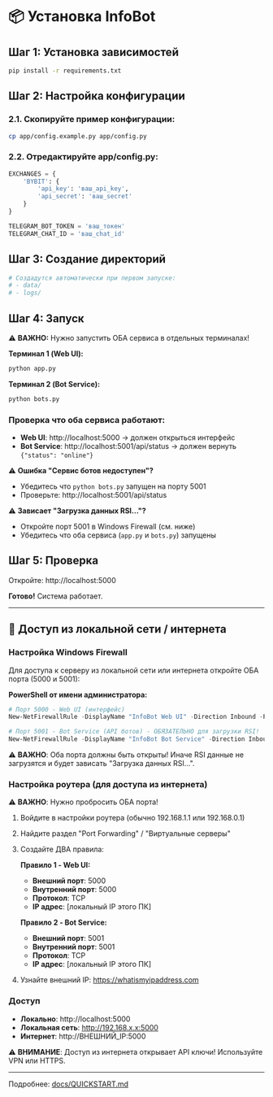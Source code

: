 # 📦 Установка InfoBot

## Шаг 1: Установка зависимостей

```bash
pip install -r requirements.txt
```

## Шаг 2: Настройка конфигурации

### 2.1. Скопируйте пример конфигурации:
```bash
cp app/config.example.py app/config.py
```

### 2.2. Отредактируйте app/config.py:
```python
EXCHANGES = {
    'BYBIT': {
        'api_key': 'ваш_api_key',
        'api_secret': 'ваш_secret'
    }
}

TELEGRAM_BOT_TOKEN = 'ваш_токен'
TELEGRAM_CHAT_ID = 'ваш_chat_id'
```

## Шаг 3: Создание директорий

```bash
# Создадутся автоматически при первом запуске:
# - data/
# - logs/
```

## Шаг 4: Запуск

⚠️ **ВАЖНО:** Нужно запустить ОБА сервиса в отдельных терминалах!

**Терминал 1 (Web UI):**
```bash
python app.py
```

**Терминал 2 (Bot Service):**
```bash
python bots.py
```

### Проверка что оба сервиса работают:
- **Web UI**: http://localhost:5000 → должен открыться интерфейс
- **Bot Service**: http://localhost:5001/api/status → должен вернуть `{"status": "online"}`

⚠️ **Ошибка "Сервис ботов недоступен"?**
- Убедитесь что `python bots.py` запущен на порту 5001
- Проверьте: http://localhost:5001/api/status

⚠️ **Зависает "Загрузка данных RSI..."?**
- Откройте порт 5001 в Windows Firewall (см. ниже)
- Убедитесь что оба сервиса (`app.py` и `bots.py`) запущены

## Шаг 5: Проверка

Откройте: http://localhost:5000

**Готово!** Система работает.

---

## 🔗 Доступ из локальной сети / интернета

### Настройка Windows Firewall

Для доступа к серверу из локальной сети или интернета откройте ОБА порта (5000 и 5001):

**PowerShell от имени администратора:**
```powershell
# Порт 5000 - Web UI (интерфейс)
New-NetFirewallRule -DisplayName "InfoBot Web UI" -Direction Inbound -Protocol TCP -LocalPort 5000 -Action Allow -Profile Any

# Порт 5001 - Bot Service (API ботов) - ОБЯЗАТЕЛЬНО для загрузки RSI!
New-NetFirewallRule -DisplayName "InfoBot Bot Service" -Direction Inbound -Protocol TCP -LocalPort 5001 -Action Allow -Profile Any
```

⚠️ **ВАЖНО**: Оба порта должны быть открыты! Иначе RSI данные не загрузятся и будет зависать "Загрузка данных RSI...".

### Настройка роутера (для доступа из интернета)

⚠️ **ВАЖНО**: Нужно пробросить ОБА порта!

1. Войдите в настройки роутера (обычно 192.168.1.1 или 192.168.0.1)
2. Найдите раздел "Port Forwarding" / "Виртуальные серверы"
3. Создайте ДВА правила:

   **Правило 1 - Web UI:**
   - **Внешний порт**: 5000
   - **Внутренний порт**: 5000
   - **Протокол**: TCP
   - **IP адрес**: [локальный IP этого ПК]

   **Правило 2 - Bot Service:**
   - **Внешний порт**: 5001
   - **Внутренний порт**: 5001
   - **Протокол**: TCP
   - **IP адрес**: [локальный IP этого ПК]

4. Узнайте внешний IP: https://whatismyipaddress.com

### Доступ

- **Локально**: http://localhost:5000
- **Локальная сеть**: http://192.168.x.x:5000
- **Интернет**: http://ВНЕШНИЙ_IP:5000

⚠️ **ВНИМАНИЕ**: Доступ из интернета открывает API ключи! Используйте VPN или HTTPS.

---

Подробнее: [docs/QUICKSTART.md](docs/QUICKSTART.md)


